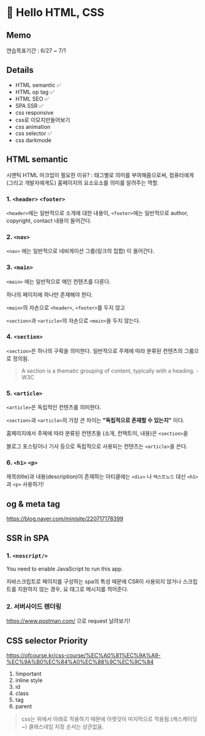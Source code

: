 # 👋 Hello HTML, CSS

## Memo

연습목표기간 : 6/27 ~ 7/1

## Details

- HTML semantic ✅
- HTML op tag ✅
- HTML SEO ✅
- SPA SSR ✅
- css responsive
- css로 이모지만들어보기
- css animation
- css selector ✅
- css darkmode

## HTML semantic

시맨틱 HTML 마크업이 필요한 이유? : 태그별로 의미를 부여해줌으로써, 컴퓨터에게 (그리고 개발자에게도) 홈페이지의 요소요소를 의미를 알려주는 역할.

### 1. `<header>` `<footer>`

`<header>`에는 일반적으로 소개에 대한 내용이, `<footer>`에는 일반적으로 author, copyright, contact 내용이 들어간다.

### 2. `<nav>`

`<nav>` 에는 일반적으로 네비게이션 그룹(링크의 집합) 이 들어간다.

### 3. `<main>`

`<main>` 에는 일반적으로 메인 컨텐츠를 다룬다.

하나의 페이지에 하나만 존재해야 한다.

`<main>`의 자손으로 `<header>`, `<footer>`를 두지 않고

`<section>`과 `<article>`의 자손으로 `<main>`을 두지 않는다.

### 4. `<section>`

`<section>`은 하나의 구획을 의미한다. 일반적으로 주제에 따라 분류된 컨텐츠의 그룹으로 정의됨.

> A section is a thematic grouping of content, typically with a heading. -W3C

### 5. `<article>`

`<article>`은 독립적인 컨텐츠를 의미한다.

`<section>`과 `<article>`의 가장 큰 차이는 **"독립적으로 존재할 수 있는지"** 이다.

홈페이지에서 주제에 따라 분류된 컨텐츠들 (소개, 컨택트미, 내용)은 `<section>`을

블로그 포스팅이나 기사 등으로 독립적으로 사용되는 컨텐츠는 `<article>`을 쓴다.

### 6. `<h1>` `<p>`

제목(title)과 내용(description)이 존재하는 아티클에는 `<div>` 나 `텍스트노드` 대신 `<h1>`과 `<p>` 사용하기!

## og & meta tag

https://blog.naver.com/minisite/220717178399

## SSR in SPA

### 1. `<noscript/>`

You need to enable JavaScript to run this app.

자바스크립트로 페이지를 구성하는 spa의 특성 때문에 CSR이 사용되지 않거나 스크립트를 지원하지 않는 경우, 요 태그로 메시지를 적어준다.

### 2. 서버사이드 렌더링

https://www.postman.com/ 으로 request 날려보기!

## CSS selector Priority

https://ofcourse.kr/css-course/%EC%A0%81%EC%9A%A9-%EC%9A%B0%EC%84%A0%EC%88%9C%EC%9C%84

1. !important
2. inline style
3. id
4. class
5. tag
6. parent

> css는 위에서 아래로 적용하기 때문에 아랫것이 마지막으로 적용됨.(캐스캐이딩~) 클래스네임 지정 순서는 상관없음.